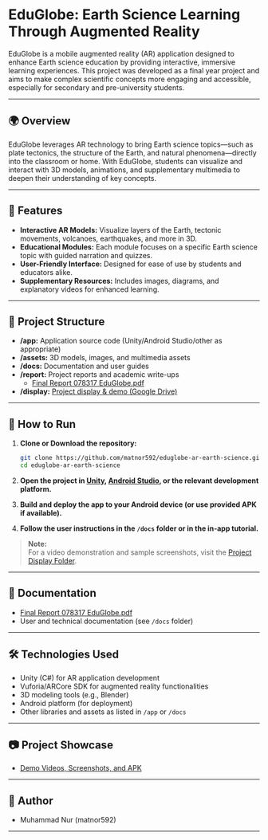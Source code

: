 # EduGlobe: Earth Science Learning Through Augmented Reality

EduGlobe is a mobile augmented reality (AR) application designed to enhance Earth science education by providing interactive, immersive learning experiences. This project was developed as a final year project and aims to make complex scientific concepts more engaging and accessible, especially for secondary and pre-university students.

---

## 🌍 Overview

EduGlobe leverages AR technology to bring Earth science topics—such as plate tectonics, the structure of the Earth, and natural phenomena—directly into the classroom or home. With EduGlobe, students can visualize and interact with 3D models, animations, and supplementary multimedia to deepen their understanding of key concepts.

---

## 🎯 Features

- **Interactive AR Models:** Visualize layers of the Earth, tectonic movements, volcanoes, earthquakes, and more in 3D.
- **Educational Modules:** Each module focuses on a specific Earth science topic with guided narration and quizzes.
- **User-Friendly Interface:** Designed for ease of use by students and educators alike.
- **Supplementary Resources:** Includes images, diagrams, and explanatory videos for enhanced learning.

---

## 📂 Project Structure

- **/app:** Application source code (Unity/Android Studio/other as appropriate)
- **/assets:** 3D models, images, and multimedia assets
- **/docs:** Documentation and user guides
- **/report:** Project reports and academic write-ups  
  - [Final Report 078317 EduGlobe.pdf](https://github.com/matnor592/files/blob/main/Final%20Report%20078317%20EduGlobe.pdf)
- **/display:** [Project display & demo (Google Drive)](https://drive.google.com/drive/folders/1LUm1d2RNbYpwiGukU_G615llst06nypN?usp=sharing)

---

## 🚀 How to Run

1. **Clone or Download the repository:**
   ```bash
   git clone https://github.com/matnor592/eduglobe-ar-earth-science.git
   cd eduglobe-ar-earth-science
   ```

2. **Open the project in [Unity](https://unity.com/), [Android Studio](https://developer.android.com/studio), or the relevant development platform.**

3. **Build and deploy the app to your Android device (or use provided APK if available).**

4. **Follow the user instructions in the `/docs` folder or in the in-app tutorial.**

> **Note:**  
> For a video demonstration and sample screenshots, visit the [Project Display Folder](https://drive.google.com/drive/folders/1LUm1d2RNbYpwiGukU_G615llst06nypN?usp=sharing).

---

## 📝 Documentation

- [Final Report 078317 EduGlobe.pdf](https://github.com/matnor592/files/blob/main/Final%20Report%20078317%20EduGlobe.pdf)
- User and technical documentation (see `/docs` folder)

---

## 🛠️ Technologies Used

- Unity (C#) for AR application development
- Vuforia/ARCore SDK for augmented reality functionalities
- 3D modeling tools (e.g., Blender)
- Android platform (for deployment)
- Other libraries and assets as listed in `/app` or `/docs`

---

## 📷 Project Showcase

- [Demo Videos, Screenshots, and APK](https://drive.google.com/drive/folders/1LUm1d2RNbYpwiGukU_G615llst06nypN?usp=sharing)

---

## 👤 Author

- Muhammad Nur (matnor592)

---
